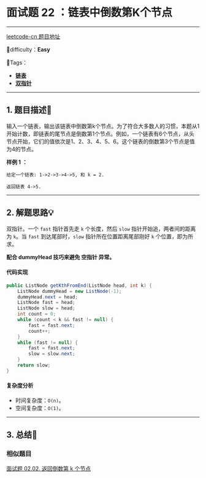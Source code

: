 # 面试题 22 ：链表中倒数第K个节点

---

[leetcode-cn 题目地址](https://leetcode-cn.com/problems/lian-biao-zhong-dao-shu-di-kge-jie-dian-lcof/)

📗difficulty：**Easy**	

🎯Tags：

+ **[链表](https://leetcode-cn.com/tag/linked-list/)**
+ **[双指针](https://leetcode-cn.com/tag/two-pointers/)** 
---

## 1. 题目描述📃

输入一个链表，输出该链表中倒数第k个节点。为了符合大多数人的习惯，本题从1开始计数，即链表的尾节点是倒数第1个节点。例如，一个链表有6个节点，从头节点开始，它们的值依次是1、2、3、4、5、6。这个链表的倒数第3个节点是值为4的节点。



**样例 1 ：**

```
给定一个链表: 1->2->3->4->5, 和 k = 2.

返回链表 4->5.
```



---

## 2. 解题思路💡

双指针。一个 `fast` 指针首先走 `k` 个长度，然后 `slow` 指针开始追，两者间的距离为 `k`。当 `fast` 到达尾部时，`slow` 指针所在位置距离尾部刚好 `k` 个位置，即为所求。

**配合 dummyHead 技巧来避免 空指针 异常。**



#### 代码实现

```java
public ListNode getKthFromEnd(ListNode head, int k) {
    ListNode dummyHead = new ListNode(-1);
    dummyHead.next = head;
    ListNode fast = head;
    ListNode slow = head;
    int count = 0;
    while (count < k && fast != null) {
        fast = fast.next;
        count++;
    }
    while (fast != null) {
        fast = fast.next;
        slow = slow.next;
    }
    return slow;
}
```



#### 复杂度分析

+ 时间复杂度：`O(n)`。
+ 空间复杂度：`O(1)`。



---

## 3. 总结🎯

### 相似题目

[面试题 02.02. 返回倒数第 k 个节点](https://leetcode-cn.com/problems/kth-node-from-end-of-list-lcci/)

